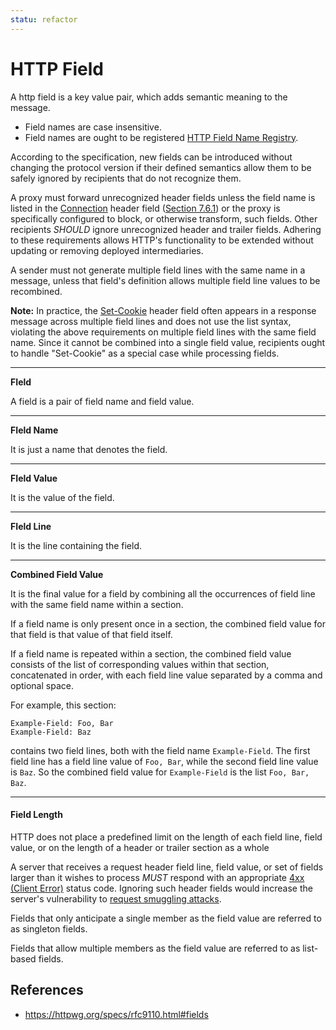 ```yaml
---
statu: refactor
---
```


# HTTP Field

A http field is a key value pair, which adds semantic meaning to the message.

- Field names are case insensitive.
- Field names are ought to be registered [HTTP Field Name Registry](/http/field-registry).

According to the specification, new fields can be introduced without changing the protocol version if their defined semantics allow them to be safely ignored by recipients that do not recognize them.

A proxy must forward unrecognized header fields unless the field name is listed in the [Connection](https://httpwg.org/specs/rfc9110.html#field.connection) header field ([Section 7.6.1](https://httpwg.org/specs/rfc9110.html#field.connection "Connection")) or the proxy is specifically configured to block, or otherwise transform, such fields. Other recipients _SHOULD_ ignore unrecognized header and trailer fields. Adhering to these requirements allows HTTP's functionality to be extended without updating or removing deployed intermediaries.

A sender must not generate multiple field lines with the same name in a message, unless that field's definition allows multiple field line values to be recombined.

**Note:** In practice, the [Set-Cookie](/http/field/set-cookie) header field often appears in a response message across multiple field lines and does not use the list syntax, violating the above requirements on multiple field lines with the same field name. Since it cannot be combined into a single field value, recipients ought to handle "Set-Cookie" as a special case while processing fields.

---
**FIeld**

A field is a pair of field name and field value.

---
**FIeld Name**

It is just a name that denotes the field.

---
**FIeld Value**

It is the value of the field.

---
**FIeld Line**

It is the line containing the field.

---
**Combined Field Value**

It is the final value for a field by combining all the occurrences of field line with the same field name within a section.

If a field name is only present once in a section, the combined field value for that field is that value of that field itself.

If a field name is repeated within a section, the combined field value consists of the list of corresponding values within that section, concatenated in order, with each field line value separated by a comma and optional space.

For example, this section:

```http
Example-Field: Foo, Bar
Example-Field: Baz
```

contains two field lines, both with the field name `Example-Field`. The first field line has a field line value of `Foo, Bar`, while the second field line value is `Baz`. So the combined field value for `Example-Field` is the list `Foo, Bar, Baz`.

---

#### Field Length

HTTP does not place a predefined limit on the length of each field line, field value, or on the length of a header or trailer section as a whole

A server that receives a request header field line, field value, or set of fields larger than it wishes to process _MUST_ respond with an appropriate [4xx (Client Error)](https://httpwg.org/specs/rfc9110.html#status.4xx) status code. Ignoring such header fields would increase the server's vulnerability to [request smuggling attacks](/http/security/request-smuggling-attack).

Fields that only anticipate a single member as the field value are referred to as singleton fields.

Fields that allow multiple members as the field value are referred to as list-based fields.

## References

- https://httpwg.org/specs/rfc9110.html#fields
